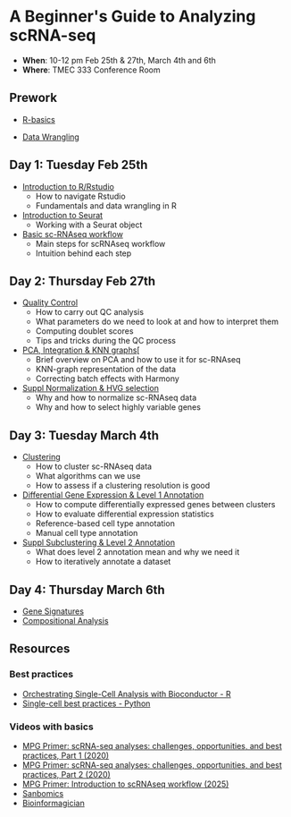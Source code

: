 # A Beginner's Guide to Analyzing scRNA-seq

-   **When**: 10-12 pm Feb 25th & 27th, March 4th and 6th
-   **Where**: TMEC 333 Conference Room

## Prework
-   [R-basics](https://github.com/hms-immunology/scRNA-workshop/blob/main/prework/R-basics.R)

-   [Data Wrangling](https://github.com/hms-immunology/scRNA-workshop/blob/main/prework/data-wrangle-viz-practice.R)

## Day 1: Tuesday Feb 25th

-   [Introduction to R/Rstudio](https://github.com/hms-immunology/intro-R-workshop)
    -   How to navigate Rstudio
    -   Fundamentals and data wrangling in R
-   [Introduction to Seurat](https://github.com/hms-immunology/scRNA-workshop/blob/main/day-1/1-Introduction.pdf)
    -   Working with a Seurat object
-   [Basic sc-RNAseq workflow](https://github.com/hms-immunology/scRNA-workshop/blob/main/day-2/1-Basic-scRNAseq-Analysis-Workflow.pdf)
    -   Main steps for scRNAseq workflow
    -   Intuition behind each step

## Day 2: Thursday Feb 27th

-   [Quality Control](http://htmlpreview.github.io/?https://github.com/hms-immunology/scRNA-workshop/blob/main/day-2/2-QC.html) 
    -   How to carry out QC analysis
    -   What parameters do we need to look at and how to interpret them
    -   Computing doublet scores
    -   Tips and tricks during the QC process
-   [PCA, Integration & KNN graphs](http://htmlpreview.github.io/?https://github.com/hms-immunology/scRNA-workshop/blob/main/day-3/1-PCA_Harmony_kNN.html)[
    -   Brief overview on PCA and how to use it for sc-RNAseq
    -   KNN-graph representation of the data
    -   Correcting batch effects with Harmony
-   [Suppl Normalization & HVG selection](http://htmlpreview.github.io/?https://github.com/hms-immunology/scRNA-workshop/blob/main/day-2/Suppl-norm-hvg.html)
    -   Why and how to normalize sc-RNAseq data
    -   Why and how to select highly variable genes

## Day 3: Tuesday March 4th

-   [Clustering](http://htmlpreview.github.io/?https://github.com/hms-immunology/scRNA-workshop/blob/main/day-3/2-Clustering.html) 
    -   How to cluster sc-RNAseq data
    -   What algorithms can we use
    -   How to assess if a clustering resolution is good
-   [Differential Gene Expression & Level 1 Annotation](http://htmlpreview.github.io/?https://github.com/hms-immunology/scRNA-workshop/blob/main/day-4/1-dge-annot-level1.html) 
    -   How to compute differentially expressed genes between clusters
    -   How to evaluate differential expression statistics
    -   Reference-based cell type annotation
    -   Manual cell type annotation
-   [Suppl Subclustering & Level 2 Annotation](http://htmlpreview.github.io/?https://github.com/hms-immunology/scRNA-workshop/blob/main/day-4/2-Subclustering-level2.html) 
    -   What does level 2 annotation mean and why we need it
    -   How to iteratively annotate a dataset

## Day 4: Thursday March 6th

-   [Gene Signatures](http://htmlpreview.github.io/?)
-   [Compositional Analysis](http://htmlpreview.github.io/?)

## Resources

### Best practices
-   [Orchestrating Single-Cell Analysis with Bioconductor - R](https://bioconductor.org/books/3.17/OSCA/index.html#)
-   [Single-cell best practices - Python](https://www.sc-best-practices.org/preamble.html)

### Videos with basics
-   [MPG Primer: scRNA-seq analyses: challenges, opportunities, and best practices, Part 1 (2020)](https://www.youtube.com/watch?v=q--Hr9ZOpH4&pp=ygUUTVBHIHByaW1lciBzY1JOQSBzZXE%3D)
-   [MPG Primer: scRNA-seq analyses: challenges, opportunities, and best practices, Part 2 (2020)](https://www.youtube.com/watch?v=qUjBmCQoKhU&pp=ygUUTVBHIHByaW1lciBzY1JOQSBzZXE%3D)
-   [MPG Primer: Introduction to scRNAseq workflow (2025)](https://www.youtube.com/watch?v=hbLNA635Mzs&pp=ygUUTVBHIHByaW1lciBzY1JOQSBzZXE%3D)
-   [Sanbomics](https://www.youtube.com/@sanbomics)
-   [Bioinformagician](https://www.youtube.com/@Bioinformagician)
